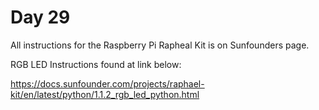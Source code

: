 # Day 29

All instructions for the Raspberry Pi Rapheal Kit is on Sunfounders page.

RGB LED Instructions found at link below:

https://docs.sunfounder.com/projects/raphael-kit/en/latest/python/1.1.2_rgb_led_python.html
